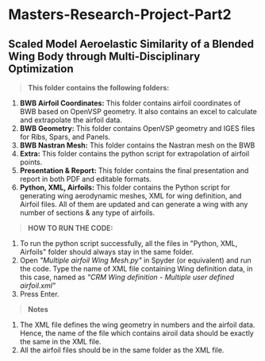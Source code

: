 # Masters-Research-Project-Part2
## Scaled Model Aeroelastic Similarity of a Blended Wing Body through Multi-Disciplinary Optimization

> **This folder contains the following folders:**

1. **BWB Airfoil Coordinates:** This folder contains airfoil coordinates of BWB based on OpenVSP geometry. It also contains an excel to calculate and extrapolate the airfoil data.
2. **BWB Geometry:** This folder contains OpenVSP geometry and IGES files for Ribs, Spars, and Panels.
3. **BWB Nastran Mesh:** This folder contains the Nastran mesh on the BWB
4. **Extra:** This folder contains the python script for extrapolation of airfoil points.
4. **Presentation & Report:** This folder contains the final presentation and report in both PDF and editable formats.
5. **Python, XML, Airfoils:** This folder contains the Python script for generating wing aerodynamic meshes, XML for wing definition, and Airfoil files. All of them are updated and can generate a wing with any number of sections & any type of airfoils.

> **HOW TO RUN THE CODE:**

1. To run the python script successfully, all the files in "Python, XML, Airfoils" folder should always stay in the same folder. 
2. Open *"Multiple airfoil Wing Mesh.py"* in Spyder (or equivalent) and run the code. Type the name of XML file containing Wing definition data, in this case, named as *"CRM Wing definition - Multiple user defined airfoil.xml"*
3. Press Enter. 

> **Notes**
1. The XML file defines the wing geometry in numbers and the airfoil data. Hence, the name of the file which contains airoil data should be exactly the same in the XML file. 
2. All the airfoil files should be in the same folder as the XML file.
